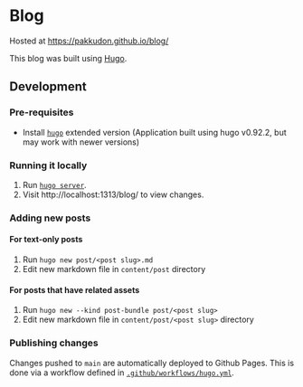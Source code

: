 # Blog

Hosted at https://pakkudon.github.io/blog/

This blog was built using [Hugo](https://gohugo.io/).

## Development
### Pre-requisites
- Install [`hugo`](https://gohugo.io/installation/) extended version (Application built using hugo v0.92.2, but may work with newer versions)

### Running it locally
1. Run [`hugo server`](https://gohugo.io/commands/hugo_server/).
2. Visit http://localhost:1313/blog/ to view changes.

### Adding new posts
#### For text-only posts
1. Run `hugo new post/<post slug>.md`
2. Edit new markdown file in `content/post` directory

#### For posts that have related assets
1. Run `hugo new --kind post-bundle post/<post slug>`
2. Edit new markdown file in `content/post/<post slug>` directory

### Publishing changes
Changes pushed to `main` are automatically deployed to Github Pages. This is done via a workflow defined in [`.github/workflows/hugo.yml`](.github/workflows/hugo.yml).
